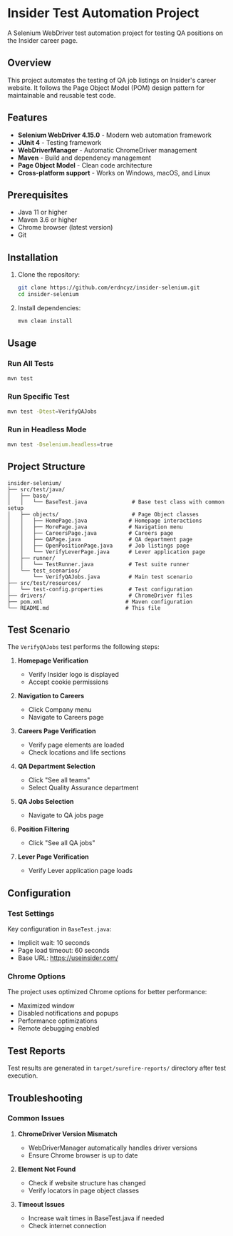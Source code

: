 # Insider Test Automation Project

A Selenium WebDriver test automation project for testing QA positions on the Insider career page.

## Overview

This project automates the testing of QA job listings on Insider's career website. It follows the Page Object Model (POM) design pattern for maintainable and reusable test code.

## Features

- **Selenium WebDriver 4.15.0** - Modern web automation framework
- **JUnit 4** - Testing framework
- **WebDriverManager** - Automatic ChromeDriver management
- **Maven** - Build and dependency management
- **Page Object Model** - Clean code architecture
- **Cross-platform support** - Works on Windows, macOS, and Linux

## Prerequisites

- Java 11 or higher
- Maven 3.6 or higher
- Chrome browser (latest version)
- Git

## Installation

1. Clone the repository:
   ```bash
   git clone https://github.com/erdncyz/insider-selenium.git
   cd insider-selenium
   ```

2. Install dependencies:
   ```bash
   mvn clean install
   ```

## Usage

### Run All Tests
```bash
mvn test
```

### Run Specific Test
```bash
mvn test -Dtest=VerifyQAJobs
```

### Run in Headless Mode
```bash
mvn test -Dselenium.headless=true
```

## Project Structure

```
insider-selenium/
├── src/test/java/
│   ├── base/
│   │   └── BaseTest.java              # Base test class with common setup
│   ├── objects/                       # Page Object classes
│   │   ├── HomePage.java             # Homepage interactions
│   │   ├── MorePage.java             # Navigation menu
│   │   ├── CareersPage.java          # Careers page
│   │   ├── QAPage.java               # QA department page
│   │   ├── OpenPositionPage.java     # Job listings page
│   │   └── VerifyLeverPage.java      # Lever application page
│   ├── runner/
│   │   └── TestRunner.java           # Test suite runner
│   └── test_scenarios/
│       └── VerifyQAJobs.java         # Main test scenario
├── src/test/resources/
│   └── test-config.properties        # Test configuration
├── drivers/                          # ChromeDriver files
├── pom.xml                          # Maven configuration
└── README.md                        # This file
```

## Test Scenario

The `VerifyQAJobs` test performs the following steps:

1. **Homepage Verification**
   - Verify Insider logo is displayed
   - Accept cookie permissions

2. **Navigation to Careers**
   - Click Company menu
   - Navigate to Careers page

3. **Careers Page Verification**
   - Verify page elements are loaded
   - Check locations and life sections

4. **QA Department Selection**
   - Click "See all teams"
   - Select Quality Assurance department

5. **QA Jobs Selection**
   - Navigate to QA jobs page

6. **Position Filtering**
   - Click "See all QA jobs"

7. **Lever Page Verification**
   - Verify Lever application page loads

## Configuration

### Test Settings

Key configuration in `BaseTest.java`:
- Implicit wait: 10 seconds
- Page load timeout: 60 seconds
- Base URL: https://useinsider.com/

### Chrome Options

The project uses optimized Chrome options for better performance:
- Maximized window
- Disabled notifications and popups
- Performance optimizations
- Remote debugging enabled

## Test Reports

Test results are generated in `target/surefire-reports/` directory after test execution.

## Troubleshooting

### Common Issues

1. **ChromeDriver Version Mismatch**
   - WebDriverManager automatically handles driver versions
   - Ensure Chrome browser is up to date

2. **Element Not Found**
   - Check if website structure has changed
   - Verify locators in page object classes

3. **Timeout Issues**
   - Increase wait times in BaseTest.java if needed
   - Check internet connection